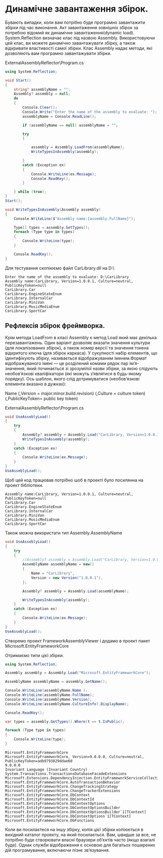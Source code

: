 # Динамічне завантаження збірок.

Бувають випадки, коли вам потрібно буде програмно завантажити збірки під час виконання. Акт завантаження зовнішніх збірок за потребою відомий як динамічне завантаження(dynamic load).
System.Reflection визначає клас під назвою Assembly. Використовуючи цей клас, ви можете динамічно завантажувати збірку, а також відкривати властивості самої збірки. Клас Assembly надає методи, які дозволяють вам програмно завантажувати збірки.


ExternalAssemblyReflector\Program.cs
```cs
using System.Reflection;

void Start()
{
    string? assemblyName = "";
    Assembly? assembly = null;
    do
    {
        Console.Clear();
        Console.Write("Enter the name of the assembly to evaluate: ");
        assemblyName = Console.ReadLine();

        if (assemblyName == null) assemblyName = "";

        try
        {

            assembly = Assembly.LoadFrom(assemblyName);
            WriteTypesInAssembly(assembly);

        }
        catch (Exception ex)
        {
            Console.WriteLine(ex.Message);
            Console.ReadKey();
        }

    } while (true);
}
Start();

void WriteTypesInAssembly(Assembly assembly)
{
    Console.WriteLine($"Assembly name:{assembly.FullName}");

    Type[] types = assembly.GetTypes();
    foreach (Type type in types)
    {
        Console.WriteLine(type);
    }

    Console.ReadKey();
}

```
Для тестування скопіюємо файл CarLibrary.dll на D:\
```
Enter the name of the assembly to evaluate: D:\CarLibrary
Assembly name:CarLibrary, Version=1.0.0.1, Culture=neutral, PublicKeyToken=null
CarLibrary.Car
CarLibrary.EngineStateEnum
CarLibrary.InternalCar
CarLibrary.MiniVan
CarLibrary.MusicMediaEnum
CarLibrary.SportCar

```

## Рефлексія збірок фреймворка.

Крім метода LoadFrom в класі Аssembly є метод Load який має декілька перезавантажень. Один варіант дозволяє вказати значення культури (для локалізованих збірок), а також номер версії та значення токена відкритого ключа (для збірок каркаса). У сукупності набір елементів, що ідентифікують збірку, називається відображуваним іменем.Формат відображуваного імені — це розділений комами рядок пар ім’я-значення, який починається зі зрозумілої назви збірки, за якою слідують необов’язкові кваліфікатори (які можуть з’являтися в будь-якому порядку). Ось шаблон, якого слід дотримуватися (необов’язкові елементи вказано в дужках):

Name (,Version = major.minor.build.revision) (,Culture = culture token) (,PublicKeyToken= public key token)

ExternalAssemblyReflector\Program.cs
```cs
void UseAsseblyLoad()
{
    try
    {
        Assembly? assembly = Assembly.Load("CarLibrary, Version=1.0.0.1");
        WriteTypesInAssembly(assembly);
    }
    catch (Exception ex)
    {
        Console.WriteLine(ex.Message);
    }
}
UseAsseblyLoad();
```
Щоб цей код працював потрібно шоб в проекті було посилянна на проект бібліотеки.

```
Assembly name:CarLibrary, Version=1.0.0.1, Culture=neutral, PublicKeyToken=null
CarLibrary.Car
CarLibrary.EngineStateEnum
CarLibrary.InternalCar
CarLibrary.MiniVan
CarLibrary.MusicMediaEnum
CarLibrary.SportCar
```
Також можна використати тип Assembly.AssemblyName

```cs
void UseAsseblyLoad()
{
    try
    {
        //Assembly? assembly = Assembly.Load("CarLibrary, Version=1.0.0.1");
        AssemblyName assemblyName = new()
        {
            Name = "CarLibrary",
            Version = new Version("1.0.0.1"),
        };

        Assembly? assembly = Assembly.Load(assemblyName);

        WriteTypesInAssembly(assembly);
    }
    catch (Exception ex)
    {
        Console.WriteLine(ex.Message);
    }
}
UseAsseblyLoad();
```

Створемо проект FrameworkAssemblyViewer і додамо в проект пакет Microsoft.EntityFrameworkCore

Отримаємо типи цієї збірки.
```cs
using System.Reflection;

Assembly assembly = Assembly.Load("Microsoft.EntityFrameworkCore");

AssemblyName assemblyName = assembly.GetName(); 

Console.WriteLine(assemblyName.Name );
Console.WriteLine(assemblyName.FullName);
Console.WriteLine(assemblyName.Version);
Console.WriteLine(assemblyName.CultureInfo?.DisplayName);

Console.ReadKey();

var types = assembly.GetTypes().Where(t => t.IsPublic);

foreach (Type type in types)
{
    Console.WriteLine(type);
}

```
```
Microsoft.EntityFrameworkCore
Microsoft.EntityFrameworkCore, Version=9.0.0.0, Culture=neutral, PublicKeyToken=adb9793829ddae60
9.0.0.0
Invariant Language (Invariant Country)
System.Transactions.TransactionsDatabaseFacadeExtensions
Microsoft.Extensions.DependencyInjection.EntityFrameworkServiceCollectionExtensions
Microsoft.EntityFrameworkCore.AutoTransactionBehavior
Microsoft.EntityFrameworkCore.ChangeTrackingStrategy
Microsoft.EntityFrameworkCore.ChangeTrackerExtensions
Microsoft.EntityFrameworkCore.DbContext
Microsoft.EntityFrameworkCore.DbContextId
Microsoft.EntityFrameworkCore.DbContextOptions
Microsoft.EntityFrameworkCore.DbContextOptionsBuilder
Microsoft.EntityFrameworkCore.DbContextOptionsBuilder`1[TContext]
Microsoft.EntityFrameworkCore.DbContextOptions`1[TContext]
Microsoft.EntityFrameworkCore.DbFunctions

```
Коли ви посилаєтеся на іншу збірку, копія цієї збірки копіюється в вихідний каталог проекту, на який посилається.
Вам, швидше за все, не потрібно буде створювати власні браузери об’єктів часто (якщо взагалі буде). Однак служби відображення є основою для багатьох поширених дій програмування, включаючи пізнє зв’язування.